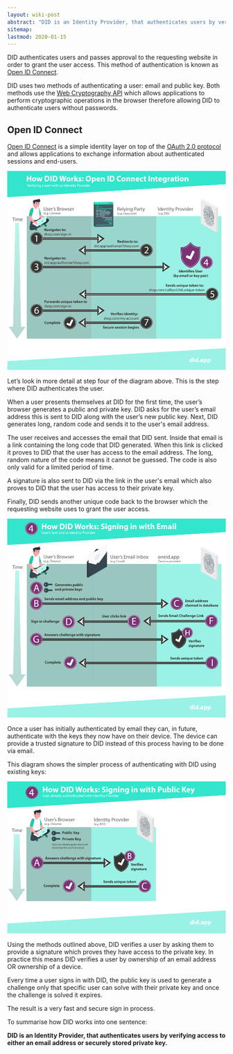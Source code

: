 ```yaml
---
layout: wiki-post
abstract: "DID is an Identity Provider, that authenticates users by verifying access to either an email address or securely stored private key."
sitemap:
lastmod: 2020-01-15
---
```


DID authenticates users and passes approval to the requesting website in order to grant the user access.  This method of authentication is known as [Open ID Connect](https://openid.net/).

DID uses two methods of authenticating a user:  email and public key. Both methods use the [Web Cryptography API](https://www.w3.org/TR/2017/REC-WebCryptoAPI-20170126/) which allows applications to perform cryptographic operations in the browser therefore allowing DID to authenticate users without passwords.

## Open ID Connect

[Open ID Connect](https://openid.net/connect/) is a simple identity layer on top of the [OAuth 2.0 protocol](https://oauth.net/2/) and allows applications to exchange information about authenticated sessions and end-users.

![How DID works: Open ID Connect Integration](/assets/images/how-did-works/how-did-works-open-id-connect-integration.png)

Let’s look in more detail at step four of the diagram above.  This is the step where DID authenticates the user.

When a user presents themselves at DID for the first time, the user’s browser generates a public and private key.  DID asks for the user’s email address this is sent to DID along with the user’s new public key.  Next, DID generates long, random code and sends it to the user's email address. 

The user receives and accesses the email that DID sent.  Inside that email is a link containing the long code that DID generated.  When this link is clicked it proves to DID that the user has access to the email address.  The long, random nature of the code means it cannot be guessed.  The code is also only valid for a limited period of time.

A signature is also sent to DID via the link in the user's email which also proves to DID that the user has access to their private key.

Finally, DID sends another unique code back to the browser which the requesting website uses to grant the user access.

![How DID works: Signing In With Email](/assets/images/how-did-works/how-did-works-signing-in-with-email.png)

Once a user has initially authenticated by email they can, in future, authenticate with the keys they now have on their device.  The device can provide a trusted signature to DID instead of this process having to be done via email.

This diagram shows the simpler process of authenticating with DID using existing keys:

![How DID works: Signing In With Public Key](/assets/images/how-did-works/how-did-works-signing-in-with-public-key.png)

Using the methods outlined above, DID verifies a user by asking them to provide a signature which proves they have access to the private key.  In practice this means DID verifies a user by ownership of an email address OR ownership of a device.  

Every time a user signs in with DID, the public key is used to generate a challenge only that specific user can solve with their private key and once the challenge is solved it expires.

The result is a very fast and secure sign in process.

To summarise how DID works into one sentence:

**DID is an Identity Provider, that authenticates users by verifying access to either an email address or securely stored private key.**

